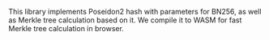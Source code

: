This library implements Poseidon2 hash with parameters for BN256,
  as well as Merkle tree calculation based on it.
We compile it to WASM for fast Merkle tree calculation in browser.
